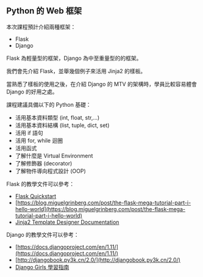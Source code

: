 ## Python 的 Web 框架

本次課程預計介紹兩種框架：

* Flask
* Django

Flask 為輕量型的框架，Django 為中至重量型的的框架。

我們會先介紹 Flask，並舉幾個例子來活用 Jinja2 的樣板。

當熟悉了樣板的使用之後，在介紹 Django 的 MTV 的架構時，學員比較容易體會 Django 的好用之處。

課程建議具備以下的 Python 基礎：

* 活用基本資料類型 (int, float, str,...)
* 活用基本資料結構 (list, tuple, dict, set)
* 活用 if 語句
* 活用 for, while 迴圈
* 活用函式 
* 了解什麼是 Virtual Environment
* 了解修飾器 (decorator)
* 了解物件導向程式設計 (OOP)

Flask 的教學文件可以參考：

* [Flask Quickstart](http://flask.pocoo.org/docs/0.12/quickstart/)
* [https://blog.miguelgrinberg.com/post/the-flask-mega-tutorial-part-i-hello-world](https://blog.miguelgrinberg.com/post/the-flask-mega-tutorial-part-i-hello-world)
* [Jinja2 Template Designer Documentation](http://jinja.pocoo.org/docs/2.9/templates/)

Django 的教學文件可以參考：

* [https://docs.djangoproject.com/en/1.11/](https://docs.djangoproject.com/en/1.11/)
* [http://djangobook.py3k.cn/2.0/](http://djangobook.py3k.cn/2.0/)
* [Django Girls 學習指南](https://djangogirlstaipei.gitbooks.io/django-girls-taipei-tutorial/)